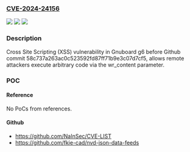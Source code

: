 ### [CVE-2024-24156](https://cve.mitre.org/cgi-bin/cvename.cgi?name=CVE-2024-24156)
![](https://img.shields.io/static/v1?label=Product&message=n%2Fa&color=blue)
![](https://img.shields.io/static/v1?label=Version&message=n%2Fa&color=blue)
![](https://img.shields.io/static/v1?label=Vulnerability&message=n%2Fa&color=brighgreen)

### Description

Cross Site Scripting (XSS) vulnerability in Gnuboard g6 before Github commit 58c737a263ac0c523592fd87ff71b9e3c07d7cf5, allows remote attackers execute arbitrary code via the wr_content parameter.

### POC

#### Reference
No PoCs from references.

#### Github
- https://github.com/NaInSec/CVE-LIST
- https://github.com/fkie-cad/nvd-json-data-feeds

